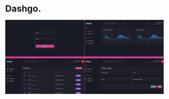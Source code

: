 <h1 textAlign="center">Dashgo.</h1>

<div>
  <img width="1100px" src="src/assets/DashgoReadme.png">
</div
